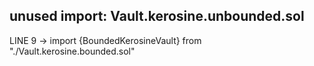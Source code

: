 ## unused import: Vault.kerosine.unbounded.sol

LINE 9 -> import {BoundedKerosineVault} from "./Vault.kerosine.bounded.sol"
